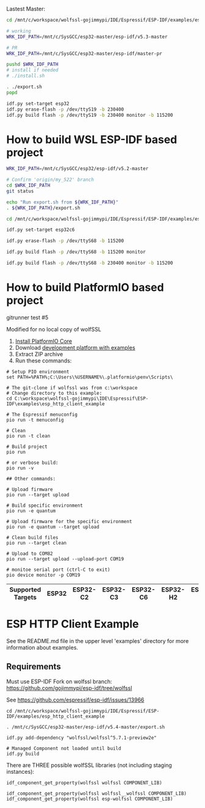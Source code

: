 Lastest Master:

```bash
cd /mnt/c/workspace/wolfssl-gojimmypi/IDE/Espressif/ESP-IDF/examples/esp_http_client_example

# working
WRK_IDF_PATH=/mnt/c/SysGCC/esp32-master/esp-idf/v5.3-master

# PR
WRK_IDF_PATH=/mnt/c/SysGCC/esp32-master/esp-idf/master-pr

pushd $WRK_IDF_PATH
# install if needed
# ./install.sh

. ./export.sh
popd

idf.py set-target esp32
idf.py erase-flash -p /dev/ttyS19 -b 230400
idf.py build flash -p /dev/ttyS19 -b 230400 monitor -b 115200
```


How to build WSL ESP-IDF based project
=====================================

```bash
WRK_IDF_PATH=/mnt/c/SysGCC/esp32/esp-idf/v5.2-master

# Confirm 'origin/my_522' branch
cd $WRK_IDF_PATH
git status

echo "Run export.sh from ${WRK_IDF_PATH}"
. ${WRK_IDF_PATH}/export.sh

cd /mnt/c/workspace/wolfssl-gojimmypi/IDE/Espressif/ESP-IDF/examples/esp_http_client_example

idf.py set-target esp32c6

idf.py erase-flash -p /dev/ttyS68 -b 115200

idf.py build flash -p /dev/ttyS68 -b 115200 monitor

idf.py build flash -p /dev/ttyS68 -b 230400 monitor -b 115200
```

How to build PlatformIO based project
=====================================

gitrunner test #5

Modified for no local copy of wolfSSL

1. [Install PlatformIO Core](https://docs.platformio.org/page/core.html)
2. Download [development platform with examples](https://github.com/platformio/platform-espressif32/archive/develop.zip)
3. Extract ZIP archive
4. Run these commands:

```shell
# Setup PIO environment
set PATH=%PATH%;C:\Users\%USERNAME%\.platformio\penv\Scripts\

# The git-clone if wolfssl was from c:\workspace
# Change directory to this example:
cd C:\workspace\wolfssl-gojimmypi\IDE\Espressif\ESP-IDF\examples\esp_http_client_example

# The Espressif menuconfig
pio run -t menuconfig

# Clean
pio run -t clean

# Build project
pio run

# or verbose build:
pio run -v

## Other commands:

# Upload firmware
pio run --target upload

# Build specific environment
pio run -e quantum

# Upload firmware for the specific environment
pio run -e quantum --target upload

# Clean build files
pio run --target clean

# Upload to COM82
pio run --target upload --upload-port COM19

# monitoe serial port (ctrl-C to exit)
pio device monitor -p COM19
```

| Supported Targets | ESP32 | ESP32-C2 | ESP32-C3 | ESP32-C6 | ESP32-H2 | ESP32-P4 | ESP32-S2 | ESP32-S3 | Linux |
| ----------------- | ----- | -------- | -------- | -------- | -------- | -------- | -------- | -------- | ----- |
# ESP HTTP Client Example

See the README.md file in the upper level 'examples' directory for more information about examples.


## Requirements

Must use ESP-IDF Fork on wolfssl branch: https://github.com/gojimmypi/esp-idf/tree/wolfssl

See https://github.com/espressif/esp-idf/issues/13966

```
cd /mnt/c/workspace/wolfssl-gojimmypi/IDE/Espressif/ESP-IDF/examples/esp_http_client_example

. /mnt/c/SysGCC/esp32-master/esp-idf/v5.4-master/export.sh

idf.py add-dependency "wolfssl/wolfssl^5.7.1-preview2e"

# Managed Component not loaded until build
idf.py build
```


There are THREE possible wolfSSL libraries (not including staging instances):

```
idf_component_get_property(wolfssl wolfssl COMPONENT_LIB)

idf_component_get_property(wolfssl wolfssl__wolfssl COMPONENT_LIB)
idf_component_get_property(wolfssl esp-wolfssl COMPONENT_LIB)

```

